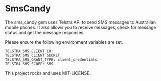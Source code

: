 # SmsCandy

The sms_candy gem uses Telstra API to send SMS messages to Australian mobile phones. It also allows you to receive messages, check for message status and get the message responses.

Please ensure the following environment variables are set.
```
TELSTRA_SMS_CLIENT_ID:
TELSTRA_SMS_CLIENT_SECRET:
TELSTRA_SMS_GRANT_TYPE: client_credentials
TELSTRA_SMS_SCOPE: SMS
```

This project rocks and uses MIT-LICENSE.
